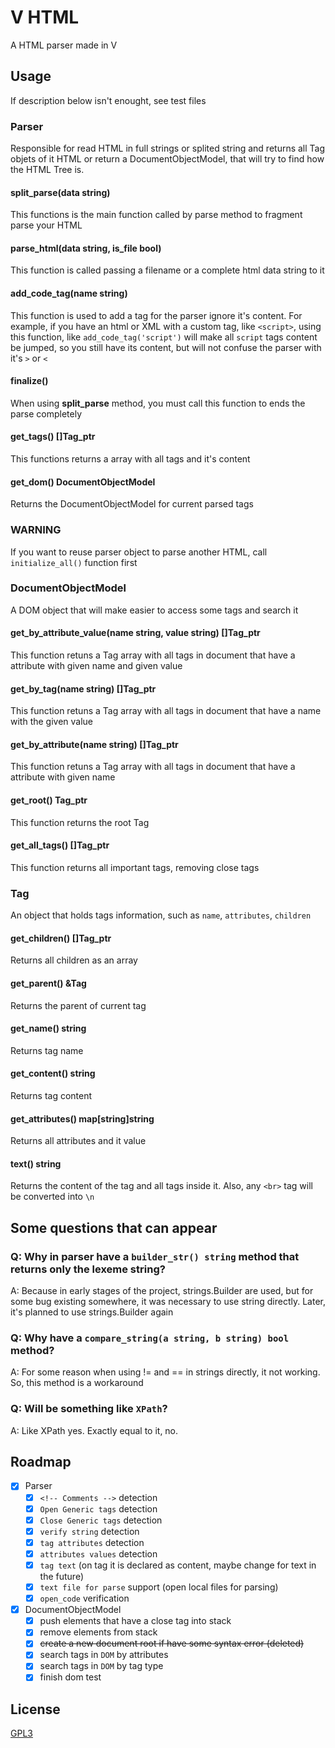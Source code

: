 # V HTML

A HTML parser made in V

## Usage

If description below isn't enought, see test files

### Parser

Responsible for read HTML in full strings or splited string and returns all Tag objets of it HTML or return a DocumentObjectModel, that will try to find how the HTML Tree is.

#### split_parse(data string)
This functions is the main function called by parse method to fragment parse your HTML

#### parse_html(data string, is_file bool)
This function is called passing a filename or a complete html data string to it

#### add_code_tag(name string)
This function is used to add a tag for the parser ignore it's content. For example, if you have an html or XML with a custom tag, like `<script>`, using this function, like `add_code_tag('script')` will make all `script` tags content be jumped, so you still have its content, but will not confuse the parser with it's `>` or `<`

#### finalize()
When using **split_parse** method, you must call this function to ends the parse completely

#### get_tags() []Tag_ptr
This functions returns a array with all tags and it's content

#### get_dom() DocumentObjectModel
Returns the DocumentObjectModel for current parsed tags

### WARNING
If you want to reuse parser object to parse another HTML, call `initialize_all()` function first

### DocumentObjectModel

A DOM object that will make easier to access some tags and search it

#### get_by_attribute_value(name string, value string) []Tag_ptr
This function retuns a Tag array with all tags in document that have a attribute with given name and given value

#### get_by_tag(name string) []Tag_ptr
This function retuns a Tag array with all tags in document that have a name with the given value

#### get_by_attribute(name string) []Tag_ptr
This function retuns a Tag array with all tags in document that have a attribute with given name

#### get_root() Tag_ptr
This function returns the root Tag

#### get_all_tags() []Tag_ptr
This function returns all important tags, removing close tags

### Tag

An object that holds tags information, such as `name`, `attributes`, `children`

#### get_children() []Tag_ptr
Returns all children as an array

#### get_parent() &Tag
Returns the parent of current tag

#### get_name() string
Returns tag name

#### get_content() string
Returns tag content

#### get_attributes() map[string]string
Returns all attributes and it value

#### text() string
Returns the content of the tag and all tags inside it. Also, any `<br>` tag will be converted into `\n`

## Some questions that can appear

### Q: Why in parser have a `builder_str() string` method that returns only the lexeme string?
    
A: Because in early stages of the project, strings.Builder are used, but for some bug existing somewhere, it was necessary to use string directly. Later, it's planned to use strings.Builder again

### Q: Why have a `compare_string(a string, b string) bool` method?

A: For some reason when using != and == in strings directly, it not working. So, this method is a workaround

### Q: Will be something like `XPath`?

A: Like XPath yes. Exactly equal to it, no.

## Roadmap
- [x] Parser
  - [x] `<!-- Comments -->` detection
  - [x] `Open Generic tags` detection
  - [x] `Close Generic tags` detection
  - [x] `verify string` detection
  - [x] `tag attributes` detection
  - [x] `attributes values` detection
  - [x] `tag text` (on tag it is declared as content, maybe change for text in the future)
  - [x] `text file for parse` support (open local files for parsing)
  - [x] `open_code` verification
- [x] DocumentObjectModel
  - [x] push elements that have a close tag into stack
  - [x] remove elements from stack
  - [x] ~~create a new document root if have some syntax error (deleted)~~
  - [x] search tags in `DOM` by attributes
  - [x] search tags in `DOM` by tag type
  - [x] finish dom test

## License
[GPL3](LICENSE)
